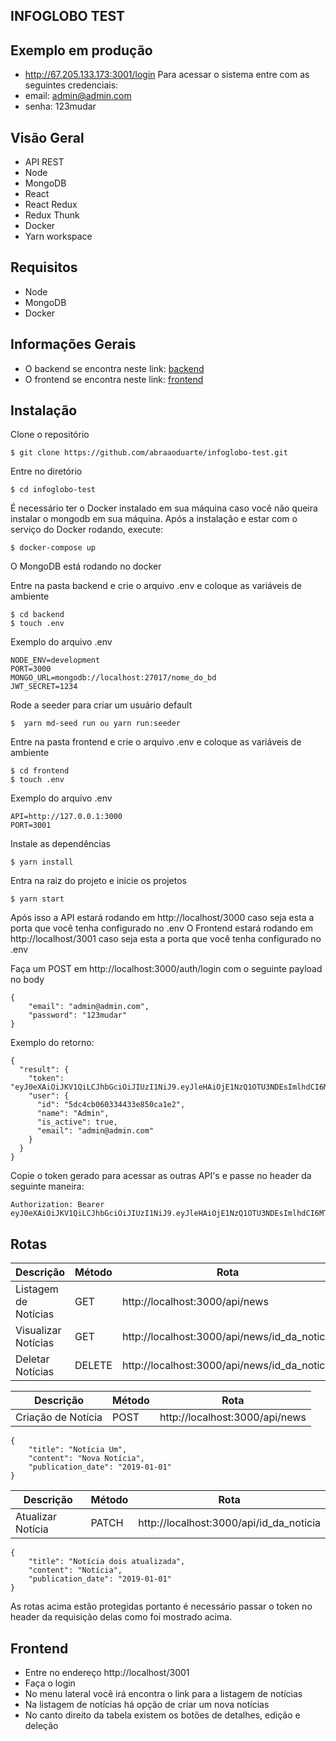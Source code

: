 ## INFOGLOBO TEST

## Exemplo em produção
* http://67.205.133.173:3001/login
Para acessar o sistema entre com as seguintes credenciais:
* email: admin@admin.com
* senha: 123mudar

## Visão Geral
* API REST
* Node
* MongoDB
* React
* React Redux
* Redux Thunk
* Docker
* Yarn workspace

## Requisitos
* Node
* MongoDB
* Docker

## Informações Gerais
* O backend se encontra neste link: [backend](https://github.com/abraaoduarte/infoglobo-test/tree/master/backend)
* O frontend se encontra neste link: [frontend](https://github.com/abraaoduarte/infoglobo-test/tree/master/frontend)

## Instalação
Clone o repositório
```
$ git clone https://github.com/abraaoduarte/infoglobo-test.git
```
Entre no diretório
```
$ cd infoglobo-test
```
É necessário ter o Docker instalado em sua máquina caso você não queira instalar o mongodb em sua máquina.
Após a instalação e estar com o serviço do Docker rodando, execute:
```
$ docker-compose up
```
O MongoDB está rodando no docker

Entre na pasta backend e crie o arquivo .env e coloque as variáveis de ambiente
```
$ cd backend
$ touch .env
```
Exemplo do arquivo .env
```
NODE_ENV=development
PORT=3000
MONGO_URL=mongodb://localhost:27017/nome_do_bd
JWT_SECRET=1234
```
Rode a seeder para criar um usuário default
```
$  yarn md-seed run ou yarn run:seeder
```
Entre na pasta frontend e crie o arquivo .env e coloque as variáveis de ambiente
```
$ cd frontend
$ touch .env
```
Exemplo do arquivo .env
```
API=http://127.0.0.1:3000
PORT=3001
```
Instale as dependências
```
$ yarn install
```
Entra na raiz do projeto e inicie os projetos
```
$ yarn start
```

Após isso a API estará rodando em http://localhost/3000 caso seja esta a porta que você tenha configurado no .env
O Frontend estará rodando em http://localhost/3001 caso seja esta a porta que você tenha configurado no .env

Faça um POST em http://localhost:3000/auth/login com o seguinte payload no body
```
{
    "email": "admin@admin.com",
    "password": "123mudar"
}
```
Exemplo do retorno:
```
{
  "result": {
    "token": "eyJ0eXAiOiJKV1QiLCJhbGciOiJIUzI1NiJ9.eyJleHAiOjE1NzQ1OTU3NDEsImlhdCI6MTU3MzM4NjE0MSwic3ViIjp7ImlkIjoiNWRjNGNiMDYwMzM0NDMzZTg1MGNhMWUyIn19.1v3AcHsu5qAOyAVe98ID_Yop4pf3kaxvz7MVUzRmNyc",
    "user": {
      "id": "5dc4cb060334433e850ca1e2",
      "name": "Admin",
      "is_active": true,
      "email": "admin@admin.com"
    }
  }
}
```
Copie o token gerado para acessar as outras API's e passe no header da seguinte maneira:
```
Authorization: Bearer eyJ0eXAiOiJKV1QiLCJhbGciOiJIUzI1NiJ9.eyJleHAiOjE1NzQ1OTU3NDEsImlhdCI6MTU3MzM4NjE0MSwic3ViIjp7ImlkIjoiNWRjNGNiMDYwMzM0NDMzZTg1MGNhMWUyIn19.1v3AcHsu5qAOyAVe98ID_Yop4pf3kaxvz7MVUzRmNyc
```
## Rotas
|Descrição| Método | Rota |
| ------ | ------ | ------ |
| Listagem de Notícias | GET | http://localhost:3000/api/news |
| Visualizar Notícias | GET | http://localhost:3000/api/news/id_da_noticia |
| Deletar Notícias | DELETE | http://localhost:3000/api/news/id_da_noticia |

|Descrição| Método | Rota |
| ------ | ------ | ------ |
| Criação de Notícia | POST | http://localhost:3000/api/news |
```
{
	"title": "Notícia Um",
	"content": "Nova Notícia",
	"publication_date": "2019-01-01"
}
```
|Descrição| Método | Rota |
| ------ | ------ | ------ |
| Atualizar Notícia | PATCH | http://localhost:3000/api/id_da_noticia |
```
{
	"title": "Notícia dois atualizada",
	"content": "Notícia",
	"publication_date": "2019-01-01"
}
```
As rotas acima estão protegidas portanto é necessário passar o token no header da requisição delas como foi mostrado acima.

## Frontend
* Entre no endereço http://localhost/3001
* Faça o login
* No menu lateral você irá encontra o link para a listagem de notícias
* Na listagem de notícias há opção de criar um nova notícias
* No canto direito da tabela existem os botões de detalhes, edição e deleção
